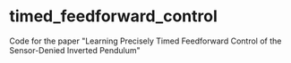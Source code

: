 # timed_feedforward_control
Code for the paper "Learning Precisely Timed Feedforward Control of the Sensor-Denied Inverted Pendulum"
